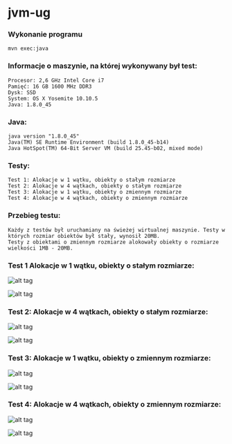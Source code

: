 # jvm-ug

### Wykonanie programu
`mvn exec:java`

### Informacje o maszynie, na której wykonywany był test:
```
Procesor: 2,6 GHz Intel Core i7
Pamięć: 16 GB 1600 MHz DDR3
Dysk: SSD
System: OS X Yosemite 10.10.5
Java: 1.8.0_45
```

### Java:
```
java version "1.8.0_45"
Java(TM) SE Runtime Environment (build 1.8.0_45-b14)
Java HotSpot(TM) 64-Bit Server VM (build 25.45-b02, mixed mode)
```

### Testy:
```
Test 1: Alokacje w 1 wątku, obiekty o stałym rozmiarze
Test 2: Alokacje w 4 wątkach, obiekty o stałym rozmiarze
Test 3: Alokacje w 1 wątku, obiekty o zmiennym rozmiarze
Test 4: Alokacje w 4 wątkach, obiekty o zmiennym rozmiarze
```

### Przebieg testu:
```
Każdy z testów był uruchamiany na świeżej wirtualnej maszynie. Testy w których rozmiar obiektów był stały, wynosił 20MB.
Testy z obiektami o zmiennym rozmiarze alokowały obiekty o rozmiarze wielkości 1MB - 20MB.
```

### Test 1 Alokacje w 1 wątku, obiekty o stałym rozmiarze:
![alt tag](https://github.com/waveq/jvm-ug/blob/lab-09/charts/Screen%20Shot%202016-05-09%20at%2022.46.28.png)

![alt tag](https://github.com/waveq/jvm-ug/blob/lab-09/charts/Screen%20Shot%202016-05-09%20at%2022.47.28.png)


### Test 2: Alokacje w 4 wątkach, obiekty o stałym rozmiarze:
![alt tag](https://github.com/waveq/jvm-ug/blob/lab-09/charts/Screen%20Shot%202016-05-09%20at%2022.46.48.png)

![alt tag](https://github.com/waveq/jvm-ug/blob/lab-09/charts/Screen%20Shot%202016-05-09%20at%2022.47.38.png)

### Test 3: Alokacje w 1 wątku, obiekty o zmiennym rozmiarze:
![alt tag](https://github.com/waveq/jvm-ug/blob/lab-09/charts/Screen%20Shot%202016-05-09%20at%2022.46.56.png)

![alt tag](https://github.com/waveq/jvm-ug/blob/lab-09/charts/Screen%20Shot%202016-05-09%20at%2022.47.48.png)

### Test 4: Alokacje w 4 wątkach, obiekty o zmiennym rozmiarze:
![alt tag](https://github.com/waveq/jvm-ug/blob/lab-09/charts/Screen%20Shot%202016-05-09%20at%2022.47.14.png)

![alt tag](https://github.com/waveq/jvm-ug/blob/lab-09/charts/Screen%20Shot%202016-05-09%20at%2022.47.56.png)
